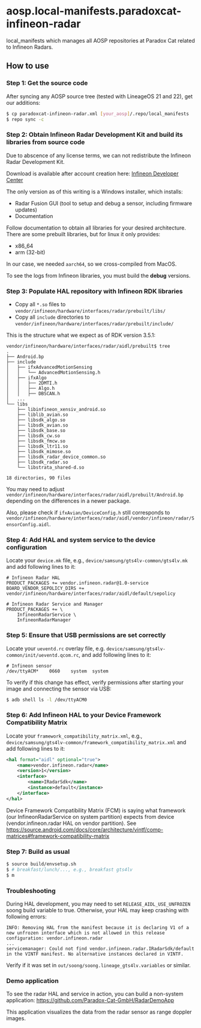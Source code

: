 # aosp.local-manifests.paradoxcat-infineon-radar

local_manifests which manages all AOSP repositories at Paradox Cat related to Infineon Radars.

## How to use

### Step 1: Get the source code

After syncing any AOSP source tree (tested with LineageOS 21 and 22), get our additions:

```bash
$ cp paradoxcat-infineon-radar.xml [your_aosp]/.repo/local_manifests
$ repo sync -c
```

### Step 2: Obtain Infineon Radar Development Kit and build its libraries from source code

Due to abscence of any license terms, we can not redistribute the Infineon Radar Development Kit. 

Download is available after account creation here: [Infineon Developer Center](https://softwaretools.infineon.com/tools/com.ifx.tb.tool.ifxradarsdk)

The only version as of this writing is a Windows installer, which installs:

* Radar Fusion GUI (tool to setup and debug a sensor, including firmware updates)
* Documentation

Follow documentation to obtain all libraries for your desired architecture.
There are some prebuilt libraries, but for linux it only provides:

* x86_64
* arm (32-bit)

In our case, we needed `aarch64`, so we cross-compiled from MacOS.

To see the logs from Infineon libraries, you must build the **debug** versions.

### Step 3: Populate HAL repository with Infineon RDK libraries

* Copy all `*.so` files to `vendor/infineon/hardware/interfaces/radar/prebuilt/libs/`
* Copy all `include` directories to `vendor/infineon/hardware/interfaces/radar/prebuilt/include/`

This is the structure what we expect as of RDK version 3.5.1:

```
vendor/infineon/hardware/interfaces/radar/aidl/prebuilt$ tree
.
├── Android.bp
├── include
│   ├── ifxAdvancedMotionSensing
│   │   └── AdvancedMotionSensing.h
│   ├── ifxAlgo
│   │   ├── 2DMTI.h
│   │   ├── Algo.h
│   │   ├── DBSCAN.h
│   ...
└── libs
    ├── libinfineon_xensiv_android.so
    ├── liblib_avian.so
    ├── libsdk_algo.so
    ├── libsdk_avian.so
    ├── libsdk_base.so
    ├── libsdk_cw.so
    ├── libsdk_fmcw.so
    ├── libsdk_ltr11.so
    ├── libsdk_mimose.so
    ├── libsdk_radar_device_common.so
    ├── libsdk_radar.so
    └── libstrata_shared-d.so

18 directories, 90 files
```

You may need to adjust `vendor/infineon/hardware/interfaces/radar/aidl/prebuilt/Android.bp` depending on the differences in a newer package.

Also, please check if `ifxAvian/DeviceConfig.h` still corresponds to `vendor/infineon/hardware/interfaces/radar/aidl/vendor/infineon/radar/SensorConfig.aidl`.

### Step 4: Add HAL and system service to the device configuration

Locate your `device.mk` file, e.g., `device/samsung/gts4lv-common/gts4lv.mk` and add following lines to it:

```make
# Infineon Radar HAL
PRODUCT_PACKAGES += vendor.infineon.radar@1.0-service
BOARD_VENDOR_SEPOLICY_DIRS += vendor/infineon/hardware/interfaces/radar/aidl/default/sepolicy

# Infineon Radar Service and Manager
PRODUCT_PACKAGES += \
    InfineonRadarService \
    InfineonRadarManager
```

### Step 5: Ensure that USB permissions are set correctly

Locate your `ueventd.rc` overlay file, e.g. `device/samsung/gts4lv-common/init/ueventd.qcom.rc`, and add following lines to it:

```make
# Infineon sensor
/dev/ttyACM*    0660    system  system
```

To verify if this change has effect, verify permissions after starting your image and connecting the sensor via USB:

```bash
$ adb shell ls -l /dev/ttyACM0
```

### Step 6: Add Infineon HAL to your Device Framework Compatibility Matrix

Locate your `framework_compatibility_matrix.xml`, e.g., `device/samsung/gts4lv-common/framework_compatibility_matrix.xml` and add following lines to it:

```xml
<hal format="aidl" optional="true">
    <name>vendor.infineon.radar</name>
    <version>1</version>
    <interface>
        <name>IRadarSdk</name>
        <instance>default</instance>
    </interface>
</hal>
```

Device Framework Compatibility Matrix (FCM) is saying what framework (our InfineonRadarService on system partition) expects from device (vendor.infineon.radar HAL on vendor partition).
See https://source.android.com/docs/core/architecture/vintf/comp-matrices#framework-compatibility-matrix

### Step 7: Build as usual

```bash
$ source build/envsetup.sh 
$ # breakfast/lunch/..., e.g., breakfast gts4lv
$ m
```

### Troubleshooting

During HAL development, you may need to set `RELEASE_AIDL_USE_UNFROZEN` soong build variable to true. Otherwise, your HAL may keep crashing with following errors:

```
INFO: Removing HAL from the manifest because it is declaring V1 of a new unfrozen interface which is not allowed in this release configuration: vendor.infineon.radar
...
servicemanager: Could not find vendor.infineon.radar.IRadarSdk/default in the VINTF manifest. No alternative instances declared in VINTF.
```

Verify if it was set in `out/soong/soong.lineage_gts4lv.variables` or similar.

### Demo application

To see the radar HAL and service in action, you can build a non-system application: https://github.com/Paradox-Cat-GmbH/RadarDemoApp

This application visualizes the data from the radar sensor as range doppler images.
